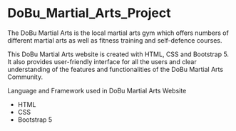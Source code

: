 # DoBu_Martial_Arts_Project

The DoBu Martial Arts is the local martial arts gym which offers numbers of different martial arts as well as fitness training and self-defence courses.

This DoBu Martial Arts website is created with HTML, CSS and Bootstrap 5. It also provides user-friendly interface for all the users and clear understanding of the features and functionalities of the DoBu Martial Arts Community. 

Language and Framework used in DoBu Martial Arts Website 

- HTML
- CSS
- Bootstrap 5
